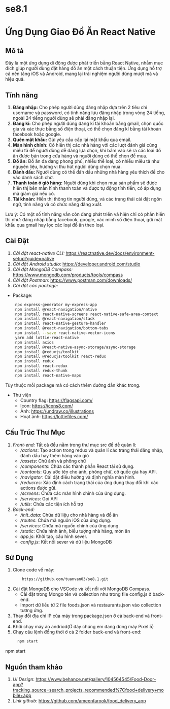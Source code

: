﻿# se8.1
# Ứng Dụng Giao Đồ Ăn React Native

## Mô tả

Đây là một ứng dụng di động được phát triển bằng React Native, nhằm mục đích giúp người dùng đặt hàng đồ ăn một cách thuận tiện. Ứng dụng hỗ trợ cả nền tảng iOS và Android, mang lại trải nghiệm người dùng mượt mà và hiệu quả.
## Tính năng
1. **Đăng nhập:** Cho phép người dùng đăng nhập dựa trên 2 tiêu chí username và password, có tính năng lưu đăng nhập trong vòng 24 tiếng, ngoài 24 tiếng người dùng sẽ phải đăng nhập lại.
2. **Đăng kí:** Cho phép người dùng đăng kí tài khoản bằng gmail, chọn quốc gia và xác thực bằng số điện thoại, có thể chọn đăng kí bằng tài khoản facebook hoặc google.
3. **Quên mật khẩu:** Gửi yêu cầu cấp lại mật khẩu qua email.
4. **Màn hình chính:** Có hiển thị các nhà hàng với các lượt đánh giá cùng miều tả để người dùng dễ dàng lựa chọn, khi bấm vào sẽ ra các loại đồ ăn được bán trong cửa hàng và người dùng có thể chọn để mua.
5. **Đồ ăn:** Đồ ăn đa dạng phong phú, nhiều thể loại, có nhiều miêu tả như nguyên liệu, hương vị thu hút người dùng chọn mua.
6. **Đánh dấu:** Người dùng có thể đáh dấu những nhà hàng yêu thích để cho vào danh sách chờ.
7. **Thanh toán ở giỏ hàng:** Người dùng khi chọn mua sản phẩm sẽ được hiển thị bên màn hình thanh toán và được tự động tính tiền, có áp dụng mã giảm giá nếu có.
8. **Tài khoản:** Hiển thị thông tin người dùng, và các trạng thái cài đặt ngôn ngữ, tính năng và có chức năng đăng xuất.

Lưu ý: Có một số tính năng vẫn còn đang phát triển và hiện chỉ có phần hiển thị như: đăng nhập bằng facebook, google, xác minh số điện thoại, gửi mật khẩu qua gmail hay lọc các loại đồ ăn theo loại.

## Cài Đặt
1. *Cài đặt react-native CLI:* https://reactnative.dev/docs/environment-setup?guide=native
3. *Cài đặt Android studio:* https://developer.android.com/studio
4. *Cài đặt MongoDB Compass:* https://www.mongodb.com/products/tools/compass
5. *Cài đặt Postman:* https://www.postman.com/downloads/
6. *Cài đặt các package:*
- Package:
   ```bash
    npx express-generator my-express-app
    npm install @react-navigation/native
    npm install react-native-screens react-native-safe-area-context
    npm install @react-navigation/stack
    npm install react-native-gesture-handler
    npm install @react-navigation/bottom-tabs
    npm install --save react-native-vector-icons
    yarn add lottie-react-native
    npm install axios
    npm install @react-native-async-storage/async-storage
    npm install @reduxjs/toolkit
    npm install @reduxjs/toolkit react-redux
    npm install redux
    npm install react-redux
    npm install redux-thunk
    npm install react-native-maps
    ```
Tùy thuộc mỗi package mà có cách thêm đường dẫn khác trong.
- Thư viện
   - Country flag: https://flagsapi.com/
   - Icon: https://icons8.com/
   - Ảnh: https://undraw.co/illustrations
   - Hoạt ảnh: https://lottiefiles.com/
        

## Cấu Trúc Thư Mục
1. *Front-end:*
   Tất cả đều nằm trong thư mục src để dễ quản lí:
    - */actions*: Tạo action trong redux và quản lí các trạng thái đăng nhập, đánh dấu hay thêm hàng vào giỏ
    - */assets*: Chứ ảnh và phông chữ
    - */components*: Chứa các thành phần React tái sử dụng.
    - */contants*: Quy ước tên cho ảnh, phông chữ, cờ quốc gia hay API.
    - */navigator*: Cài đặt điều hướng và định nghĩa màn hình.
    - */reducres*: Xác định cách trạng thái của ứng dụng thay đổi khi các actions được gửi.
    - */screens*: Chứa các màn hình chính của ứng dụng.
    - */services*: Gọi API
    - */utils*: Chứa các tiện ích hỗ trợ
3.  *Back-end:*
    - */init_data*: Chứa dữ liệu cho nhà hàng và đồ ăn
    - */routes*: Chứa mã nguồn iOS của ứng dụng.
    - */services*: Chứa mã nguồn chính của ứng dụng.
    - */static*: Chứa hình ảnh, biểu tượng nhà hàng, món ăn
    - *app.js*: Khởi tạo, cấu hình sever.
    - *config.js*: Kết nối sever và dữ liệu MongoDB
## Sử Dụng
1. Clone code về máy:
   ```bash
       https://github.com/tuanvan03/se8.1.git
   ```
2. Cài đặt MongoDB cho VSCode và kết nối với MongoDB Compass.
   - Cài đặt trong Mongo tên và collection như trong file config.js ở back-end.
   - Import dữ liều từ 2 file foods.json và restaurants.json vào collection tương ứng.
4. Thay đổi địa chỉ IP của máy trong package.json ở cả back-end và front-end.
5. Khởi chạy máy ảo andriod(Ở đây chúng em đang dùng máy Pixel 5)
6. Chạy câu lệnh đồng thời ở cả 2 folder back-end và front-end:
     ```bash
       npm start
     ```
npm start

## Nguồn tham khảo
1. *UI Design*: https://www.behance.net/gallery/104564545/Food-Door-app?tracking_source=search_projects_recommended%7Cfood+delivery+mobile+app
2. *Link github*: https://github.com/ameenfarook/food_delivery_app
